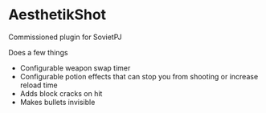 # AesthetikShot
Commissioned plugin for SovietPJ

Does a few things
- Configurable weapon swap timer
- Configurable potion effects that can stop you from shooting or increase reload time
- Adds block cracks on hit 
- Makes bullets invisible
